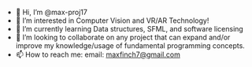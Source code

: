 - 👋 Hi, I’m @max-proj17
- 👀 I’m interested in Computer Vision and VR/AR Technology!
- 🌱 I’m currently learning Data structures, SFML, and software licensing
- 💞️ I’m looking to collaborate on any project that can expand and/or improve my knowledge/usage of fundamental programming concepts.
- 📫 How to reach me: email: maxfinch7@gmail.com
<!---
max-proj17/max-proj17 is a ✨ special ✨ repository because its `README.md` (this file) appears on your GitHub profile.
You can click the Preview link to take a look at your changes.
--->
